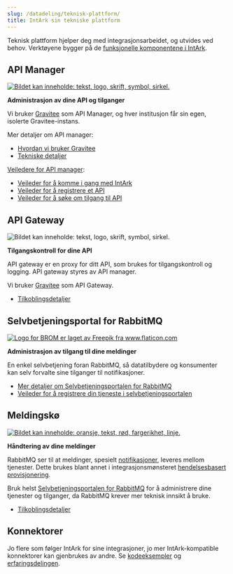 ```yaml
---
slug: /datadeling/teknisk-plattform/
title: IntArk sin tekniske plattform
---
```


Teknisk plattform hjelper deg med integrasjonsarbeidet, og utvides ved behov. Verktøyene bygger på de [funksjonelle komponentene i IntArk](/docs/datadeling/hva-er/komponenter).



<div class="vrtx-row">
 <div class="vrtx-box">
<h2>API Manager</h2>  <div class="vrtx-box-picture">
   <a href="/docs/datadeling/teknisk-plattform/gravitee">   <img src="/prosjekter/datadeling/arbeidsomrader/integrasjonsarkitektur/dokumentasjon/img/gravitee-logo.png" alt="Bildet kan inneholde: tekst, logo, skrift, symbol, sirkel." />
   </a>
  </div>
 <div class="vrtx-box-content">
<p><strong>Administrasjon av dine API og tilganger</strong></p>
<p>Vi bruker <a href="/docs/datadeling/teknisk-plattform/gravitee">Gravitee</a> som API Manager, og hver institusjon får sin egen, isolerte Gravitee-instans.</p>
<p>Mer detaljer om API manager:</p>
<ul>
<li><a href="/docs/datadeling/teknisk-plattform/api-plan-applikasjon">Hvordan vi bruker Gravitee</a></li>
<li><a href="/docs/datadeling/teknisk-plattform/teknisk">Tekniske detaljer</a></li>
</ul>
<p><a href="/docs/datadeling/veiledere">Veiledere for API manager</a>:</p>
<ul>
<li><a href="/docs/datadeling/veiledere/innforing">Veileder for å komme i gang med IntArk</a></li>
<li><a href="/docs/datadeling/veiledere/api-manager/api-manager-registrere-enkelt-api">Veileder for å registrere et API</a></li>
<li><a href="/docs/datadeling/veiledere/api-manager/api-manager-be-om-tilgang">Veileder for å søke om tilgang til API</a></li>
</ul>

</div>
 </div>
 <div class="vrtx-box">
<h2>API Gateway</h2>  <div class="vrtx-box-picture">
   <img src="/prosjekter/datadeling/arbeidsomrader/integrasjonsarkitektur/dokumentasjon/img/gravitee-logo.png" alt="Bildet kan inneholde: tekst, logo, skrift, symbol, sirkel." />
  </div>
 <div class="vrtx-box-content">
<p><strong>Tilgangskontroll for dine API</strong></p>
<p>API gateway er en proxy for ditt API, som brukes for tilgangskontroll og logging. API gateway styres av API manager.</p>
<p>Vi bruker <a href="/docs/datadeling/teknisk-plattform/gravitee">Gravitee</a> som API Gateway.</p>
<ul>
<li><a href="/docs/datadeling/teknisk-plattform/oversikt">Tilkoblingsdetaljer</a></li>
</ul>

</div>
 </div>
</div>

<div class="vrtx-row">
 <div class="vrtx-box">
<h2>Selvbetjeningsportal for RabbitMQ</h2>  <div class="vrtx-box-picture">
   <a href="/docs/datadeling/teknisk-plattform/brom">   <img src="/prosjekter/datadeling/arbeidsomrader/integrasjonsarkitektur/dokumentasjon/teknisk-plattform/figurer/brom.svg" alt="Logo for BROM er laget av Freepik fra www.flaticon.com" />
   </a>
  </div>
 <div class="vrtx-box-content">
<p><strong>Administrasjon av tilgang til dine meldinger</strong></p>
<p>En enkel selvbetjening foran RabbitMQ, så datatilbydere og konsumenter kan selv forvalte sine tilganger til notifikasjoner.</p>
<ul>
<li><a href="/docs/datadeling/teknisk-plattform/brom">Mer detaljer om Selvbetjeningsportalen for RabbitMQ</a></li>
<li><a href="/docs/datadeling/veiledere/meldingsk%C3%B8/opprett-tjeneste">Veileder for å registrere din tjeneste i selvbetjeningsportalen</a></li>
</ul>

</div>
 </div>
 <div class="vrtx-box">
<h2>Meldingskø</h2>  <div class="vrtx-box-picture">
   <a href="/docs/datadeling/teknisk-plattform/rabbitmq">   <img src="/prosjekter/datadeling/arbeidsomrader/integrasjonsarkitektur/dokumentasjon/img/rabbitmq-logo.png" alt="Bildet kan inneholde: oransje, tekst, rød, fargerikhet, linje." />
   </a>
  </div>
 <div class="vrtx-box-content">
<p><strong>Håndtering av dine meldinger</strong></p>
<p>RabbitMQ ser til at meldinger, spesielt <a href="/docs/datadeling/begreper/notifikasjon">notifikasjoner</a>, leveres mellom tjenester. Dette brukes blant annet i integrasjonsmønsteret <a href="/docs/datadeling/god-praksis/integrasjonsmonster/hendelsesbasert">hendelsesbasert provisjonering</a>.</p>
<p>Bruk helst <a href="/docs/datadeling/teknisk-plattform/brom">Selvbetjeningsportalen for RabbitMQ</a> for å administrere dine tjenester og tilganger, da RabbitMQ krever mer teknisk innsikt å bruke.</p>
<ul>
<li><a href="/docs/datadeling/teknisk-plattform/oversikt">Tilkoblingsdetaljer</a></li>
</ul>

</div>
 </div>
</div>

<div class="vrtx-row">
 <div class="vrtx-box">
<h2>Konnektorer</h2> <div class="vrtx-box-content">
<p>Jo flere som følger IntArk for sine integrasjoner, jo mer IntArk-kompatible konnektorer kan gjenbrukes av andre. Se <a href="/docs/datadeling/kode">kodeeksempler</a> og <a href="/docs/datadeling/erfaringer">erfaringsdelingen</a>.</p>

</div>
 </div>
</div>

